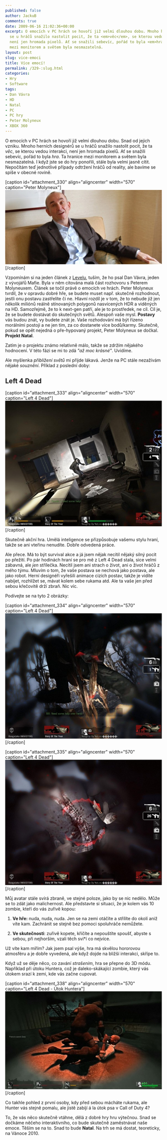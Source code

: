 ```yaml
---
published: false
author: JackuB
comments: true
date: 2009-06-16 21:02:36+00:00
excerpt: O emocích v PC hrách se hovoří již velmi dlouhou dobu. Mnoho herních designérů
  se u hráčů snažilo nastolit pocit, že ta <em>věc</em>, se kterou vedou interakci,
  není jen hromada pixelů. Ať se snažili sebevíc, pořád to byla <em>hra</em>. Ta hranice
  mezi monitorem a světem byla nesmazatelná.
layout: post
slug: vice-emoci
title: Více emocí!
permalink: /329-:slug.html
categories:
- Hry
- Software
tags:
- Dan Vávra
- HD
- Natal
- PC
- PC hry
- Peter Molyneux
- XBOX 360
---
```


O emocích v PC hrách se hovoří již velmi dlouhou dobu. Snad od jejich vzniku. Mnoho herních designérů se u hráčů snažilo nastolit pocit, že ta _věc_, se kterou vedou interakci, není jen hromada pixelů. Ať se snažili sebevíc, pořád to byla _hra_. Ta hranice mezi monitorem a světem byla nesmazatelná. I když jste se do hry ponořili, stále byla velmi jasně cítit. Nepočítám teď jednotlivé případy odtržení hráčů od reality, ale bavíme se spíše v obecné rovině.

[caption id="attachment_330" align="aligncenter" width="570" caption="Peter Molyneux"]![Peter Molyneux](/uploads/2009/06/Peter-Molyneux-570x270.jpg)[/caption]

Vzpomínám si na jeden článek z [Levelu](http://level.cz/), tuším, že ho psal Dan Vávra, jeden z vývojářů Mafie. Byla v něm citována malá část rozhovoru s Peterem Molyneuxem. Článek se točil právě o emocích ve hrách. Peter Molyneux tvrdil, že v opravdu dobré hře, se budete muset např. skutečně rozhodnout, jestli onu postavu zastřelíte či ne. Hlavní rozdíl je v tom, že to nebude již jen několik miliónů reálně stínovaných polygonů nasvícených HDR a viděných na HD. Samozřejmě, že to k next-gen patří, ale je to prostředek, ne cíl. Cíl je, že se budete dostávat do skutečných světů. Alespoň vaše mysl. **Postavy** vás budou znát, vy budete znát je. Vaše rozhodování má být řízeno morálními postoji a ne jen tím, za co dostanete více bodů/karmy. Skutečně, pokud se opět nejedná o pře-hypovaný projekt, Peter Molyneux se dočkal. **Projekt Natal**.


Zatím je o projektu známo relativně málo, takže se zdržím nějakého hodnocení. V této fázi se mi to zdá _"až moc krásné"_. Uvidíme.

Ale myšlenka _přiblížení světů_ mi přijde lákavá. Jenže na PC stále nezažívám nějaké _souznění_. Příklad z poslední doby:


## Left 4 Dead


[caption id="attachment_333" align="aligncenter" width="570" caption="Left 4 Dead"]![Left 4 Dead](/uploads/2009/06/xleft4dead-2009-06-16-20-54-02-30-570x456.jpg)[/caption]

Skutečně akční hra. Umělá inteligence se přizpůsobuje vašemu stylu hraní, takže se ani vteřinu nenudíte. Dobře odvedená práce.

Ale přece. Má to být survival akce a já jsem nějak necítil nějaký silný pocit po přežití. Po pár hodinách hraní se pro mě z Left 4 Dead stala, sice velmi zábavná, ale _jen_ střílečka. Necítil jsem ani strach o život, ani o život hráčů z mého týmu. Mluvím o tom, že vaše postava se nechová jako postava, ale jako robot. Herní designéři vyřešili animace cizích postav, takže je vidíte nabíjet, rozhlížet se, mávat kolem sebe rukama atd. Ale ta vaše jen před sebou křečovitě drží zbraň. Nic víc.

Podívejte se na tyto 2 obrázky:

[caption id="attachment_334" align="aligncenter" width="570" caption="Left 4 Dead"]![Left 4 Dead](/uploads/2009/06/xleft4dead-2009-06-16-21-18-50-07-570x456.jpg)[/caption]

[caption id="attachment_335" align="aligncenter" width="570" caption="Left 4 Dead"]![Left 4 Dead](/uploads/2009/06/xleft4dead-2009-06-16-21-18-56-11-570x456.jpg)[/caption]

Můj avatar stále svírá zbraně, ve stejné poloze, jako by se nic nedělo. Může se to zdát jako malichernost. Ale představte si situaci, že je kolem vás 10 zombie, kteří do vás zuřivě kopou:




  1. **Ve hře:** nuda, nuda, nuda. Jen se na zemi otáčíte a střílíte do okolí aniž víte kam. Zachránit se stejně bez pomoci spoluhráče nemůžete.


  2. **Ve skutečnosti**: zuřivě kopete, kříčíte a nepouštíte spoušť, abyste s sebou, při nejhorším, vzali těch svi*í co nejvíce.


Už víte kam mířím? Jak jsem psal výše, hra má skvělou hororovou atmosféru a je dobře vyvedená, ale když dojde na bližší interakci, skřípe to.

Když už se děje něco, co zavání _strašením_, hra se přepne do 3D módu. Například při útoku Huntera, což je daleko-skákající zombie, který vás útokem srazí k zemi, kde vás začne cupovat.

[caption id="attachment_338" align="aligncenter" width="570" caption="Left 4 Dead - Útok Huntera"]![Left 4 Dead - Útok Huntera](/uploads/2009/06/left_4_dead_hunter_attack_02-570x356.jpg)[/caption]

Co takhle pohled z první osoby, kdy před sebou mácháte rukama, ale Hunter vás stejně pomalu, ale jistě zabíjí á la útok psa v Call of Duty 4?



To, že vás něco skutečně vtáhne, dělá z dobré hry hru výtečnou. Snad se dočkáme něčeho interaktivního, co bude skutečně zaměstnávat naše emoce. Těším se na to. Snad to bude **Natal**. Na trh se má dostat, teoreticky, na Vánoce 2010.
